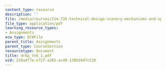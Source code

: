 ```yaml
---
content_type: resource
description: ''
file: /media/courses/21m-735-technical-design-scenery-mechanisms-and-special-effects-spring-2004/218a4f7ee72fa285ac401385d4d7c510_drkp_tn6_1.pdf
file_type: application/pdf
learning_resource_types:
- Assignments
ocw_type: OCWFile
parent_title: Assignments
parent_type: CourseSection
resourcetype: Document
title: drkp_tn6_1.pdf
uid: 218a4f7e-e72f-a285-ac40-1385d4d7c510
---
```

